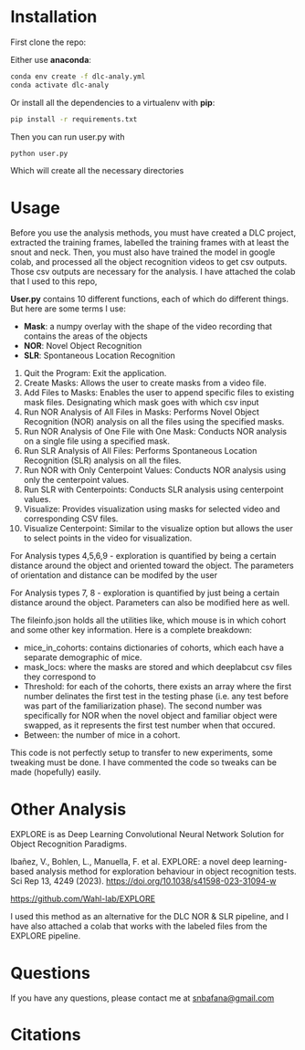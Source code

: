 # Installation

First clone the repo:

Either use **anaconda**:

```sh
conda env create -f dlc-analy.yml
conda activate dlc-analy
```

Or install all the dependencies to a virtualenv with **pip**:

```sh
pip install -r requirements.txt
```

Then you can run user.py with

```sh
python user.py
```

Which will create all the necessary directories

# Usage

Before you use the analysis methods, you must have created a DLC project, extracted the training frames, labelled the training frames with at least the snout and neck. Then, you must also have trained the model in google colab, and processed all the object recognition videos to get csv outputs. Those csv outputs are necessary for the analysis. I have attached the colab that I used to this repo, 

**User.py** contains 10 different functions, each of which do different things. But here are some terms I use: 

- **Mask**: a numpy overlay with the shape of the video recording that contains the areas of the objects
- **NOR**: Novel Object Recognition
- **SLR**: Spontaneous Location Recognition

1. Quit the Program: Exit the application.
2. Create Masks: Allows the user to create masks from a video file.
3. Add Files to Masks: Enables the user to append specific files to existing mask files. Designating which mask goes with which csv input 
4. Run NOR Analysis of All Files in Masks: Performs Novel Object Recognition (NOR) analysis on all the files using the specified masks. 
5. Run NOR Analysis of One File with One Mask: Conducts NOR analysis on a single file using a specified mask.
6. Run SLR Analysis of All Files: Performs Spontaneous Location Recognition (SLR) analysis on all the files.
7. Run NOR with Only Centerpoint Values: Conducts NOR analysis using only the centerpoint values.
8. Run SLR with Centerpoints: Conducts SLR analysis using centerpoint values.
9. Visualize: Provides visualization using masks for selected video and corresponding CSV files.
10. Visualize Centerpoint: Similar to the visualize option but allows the user to select points in the video for visualization.


For Analysis types 4,5,6,9 - exploration is quantified by being a certain distance around the object and oriented toward the object. The parameters of orientation and distance can be modifed by the user

For Analysis types 7, 8 - exploration is quantified by just being a certain distance around the object. Parameters can also be modified here as well. 

The fileinfo.json holds all the utilities like, which mouse is in which cohort and some other key information. Here is a complete breakdown: 

- mice_in_cohorts: contains dictionaries of cohorts, which each have a separate demographic of mice. 
- mask_locs: where the masks are stored and which deeplabcut csv files they correspond to
- Threshold: for each of the cohorts, there exists an array where the first number delinates the first test in the testing phase (i.e. any test before was part of the familiarization phase). The second number was specifically for NOR when the novel object and familiar object were swapped, as it represents the first test number when that occured. 
- Between: the number of mice in a cohort. 

This code is not perfectly setup to transfer to new experiments, some tweaking must be done. I have commented the code so tweaks can be made (hopefully) easily. 

# Other Analysis

EXPLORE is as Deep Learning Convolutional Neural Network Solution for Object Recognition Paradigms.

Ibañez, V., Bohlen, L., Manuella, F. et al. EXPLORE: a novel deep learning-based analysis method for exploration behaviour in object recognition tests. Sci Rep 13, 4249 (2023). https://doi.org/10.1038/s41598-023-31094-w

https://github.com/Wahl-lab/EXPLORE

I used this method as an alternative for the DLC NOR & SLR pipeline, and I have also attached a colab that works with the labeled files from the EXPLORE pipeline. 

# Questions

If you have any questions, please contact me at snbafana@gmail.com

# Citations

